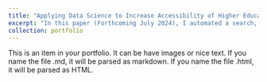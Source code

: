 ```yaml
---
title: "Applying Data Science to Increase Accessibility of Higher Education for Autistic Students"
excerpt: "In this paper (Forthcoming July 2024), I automated a search, retrieval and classification pipeline to discover which colleges in the US host specialized Autism Support Programs (ASPs). After discovering 49 ASPs which were not previously reported in the literature, our research team reviewed the programs' web pages to create the most comprehensive accounting of ASPs to date. In ongoing work, I aim to improve this pipeline by reframing it as a focused crawling problem and making improvements to state of the art focused crawlers. In future work, we will added Information Retrieval to automate the process of extracting program information from the webpages."
collection: portfolio
---
```


This is an item in your portfolio. It can be have images or nice text. If you name the file .md, it will be parsed as markdown. If you name the file .html, it will be parsed as HTML.
